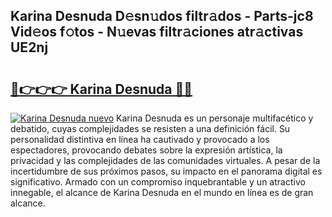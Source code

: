 ## Karina Desnuda D𝚎sn𝚞dos filtr𝚊dos - Parts-jc8 Vid𝚎os f𝚘tos - N𝚞evas filtr𝚊ciones atr𝚊ctivas UE2nj

# <h2><a href="http://mb8nqsj.tromn.icu/?c=Karina+Desnuda">🔗👉👉👉 Karina Desnuda 🔗🔗</a></h2>

[![Karina Desnuda nuevo](https://i.imgur.com/pEAQMta.gif)](http://mb8nqsj.tromn.icu/?c=Karina+Desnuda)
Karina Desnuda es un personaje multifacético y debatido, cuyas complejidades se resisten a una definición fácil.  Su personalidad distintiva en línea ha cautivado y provocado a los espectadores, provocando debates sobre la expresión artística, la privacidad y las complejidades de las comunidades virtuales. A pesar de la incertidumbre de sus próximos pasos, su impacto en el panorama digital es significativo. Armado con un compromiso inquebrantable y un atractivo innegable, el alcance de Karina Desnuda en el mundo en línea es de gran alcance.
